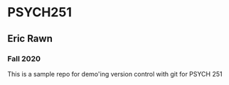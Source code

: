 # PSYCH251
## Eric Rawn
### Fall 2020


This is a sample repo for demo'ing version control with git for PSYCH 251 